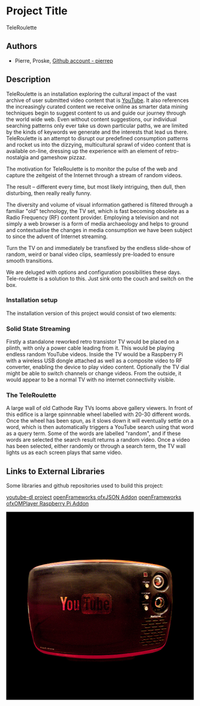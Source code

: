 # Project Title
TeleRoulette

## Authors
- Pierre, Proske, [Github account - pierrep](https://github.com/pierrep)

## Description
TeleRoulette is an installation exploring the cultural impact of the vast archive of user submitted video content that is [YouTube](www.youtube.com). It also references the increasingly curated content we receive online as smarter data mining techniques begin to suggest content to us and guide our journey through the world wide web. Even without content suggestions, our individual searching patterns only ever take us down particular paths, we are limited by the kinds of keywords we generate and the interests that lead us there. TeleRoulette is an attempt to disrupt our predefined consumption patterns and rocket us into the dizzying, multicultural sprawl of video content that is available on-line, dressing up the experience with an element of retro-nostalgia and gameshow pizzaz.

The motivation for TeleRoulette is to monitor the pulse of the web and capture the zeitgeist of the Internet through a stream of random videos.

The result – different every time, but most likely intriguing, then dull, then disturbing, then really really funny.

The diversity and volume of visual information gathered is filtered through a familiar "old" technology, the TV set, which is fast becoming obsolete as a Radio Frequency (RF) content provider. Employing a television and not simply a web browser is a form of media archaeology and helps to ground and contextualise the changes in media consumption we have been subject to since the advent of Internet streaming.

Turn the TV on and immediately be transfixed by the endless slide-show of random, weird or banal video clips, seamlessly pre-loaded to ensure smooth transitions.

We are deluged with options and configuration possibilities these days. Tele-roulette is a solution to this. Just sink onto the couch and switch on the box.

### Installation setup
The installation version of this project would consist of two elements:

### Solid State Streaming
Firstly a standalone reworked retro transistor TV would be placed on a plinth, with only a power cable leading from it. This would be playing endless random YouTube videos. Inside the TV would be a Raspberry Pi with a wireless USB dongle attached as well as a composite video to RF converter, enabling the device to play video content. Optionally the TV dial might be able to switch channels or change videos. From the outside, it would appear to be a normal TV with no internet connectivity visible.

### The TeleRoulette
A large wall of old Cathode Ray TVs looms above gallery viewers. In front of this edifice is a large spinnnable wheel labelled with 20-30 different words. Once the wheel has been spun, as it slows down it will eventually settle on a word, which is then automatically triggers a YouTube search using that word as a query term. Some of the words are labelled "random", and if these words are selected the search result returns a random video. Once a video has been selected, either randomly or through a search term, the TV wall lights us as each screen plays that same video.
 

## Links to External Libraries
Some libraries and github repositories used to build this project:

[youtube-dl project](rg3.github.io/youtube-dl "youtube-dl")
[openFrameworks ofxJSON Addon](https://github.com/bakercp/ofxJSON "ofxJSON")
[openFrameworks ofxOMPlayer Raspberry Pi Addon](https://github.com/jvcleave/ofxOMXPlayer)

![Summary Image](project_images/Tele-roulette-1000x1000.jpg?raw=true "TeleRoulette")


